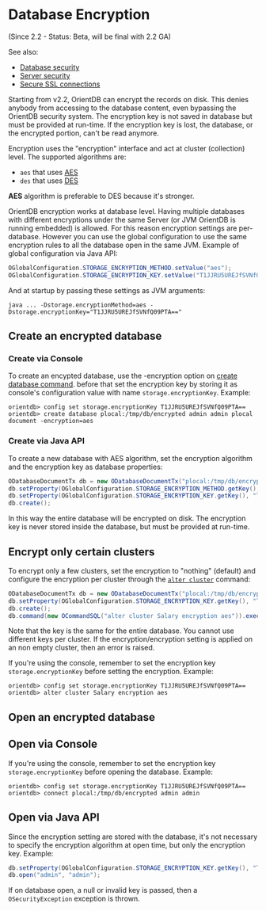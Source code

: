 # Database Encryption

(Since 2.2 - Status: Beta, will be final with 2.2 GA)

See also:
- [Database security](Database-Security.md)
- [Server security](Server-Security.md)
- [Secure SSL connections](Using-SSL-with-OrientDB.md)

Starting from v2.2, OrientDB can encrypt the records on disk. This denies anybody from accessing to the database content, even bypassing the OrientDB security system. The encryption key is not saved in database but must be provided at run-time. If the encryption key is lost, the database, or the encrypted portion, can't be read anymore.

Encryption uses the "encryption" interface and act at cluster (collection) level. The supported algorithms are:
- `aes` that uses [AES](https://en.wikipedia.org/wiki/Advanced_Encryption_Standard)
- `des` that uses [DES](https://en.wikipedia.org/wiki/Data_Encryption_Standard)

**AES** algorithm is preferable to DES because it's stronger.

OrientDB encryption works at database level. Having multiple databases with different encryptions under the same Server (or JVM OrientDB is running embedded) is allowed. For this reason encryption settings are per-database. However you can use the global configuration to use the same encryption rules to all the database open in the same JVM. Example of global configuration via Java API:

```java
OGlobalConfiguration.STORAGE_ENCRYPTION_METHOD.setValue("aes");
OGlobalConfiguration.STORAGE_ENCRYPTION_KEY.setValue("T1JJRU5UREJfSVNfQ09PTA==");
```
And at startup by passing these settings as JVM arguments:

```
java ... -Dstorage.encryptionMethod=aes -Dstorage.encryptionKey="T1JJRU5UREJfSVNfQ09PTA=="
```

## Create an encrypted database 
### Create via Console

To create an encypted database, use the -encryption option on [create database command](Console-Command-Create-Database.md). before that set the encryption key by storing it as console's configuration value with name `storage.encryptionKey`. Example:
```
orientdb> config set storage.encryptionKey T1JJRU5UREJfSVNfQ09PTA==
orientdb> create database plocal:/tmp/db/encrypted admin admin plocal document -encryption=aes
```

### Create via Java API
To create a new database with AES algorithm, set the encryption algorithm and the encryption key as database properties:

```java
ODatabaseDocumentTx db = new ODatabaseDocumentTx("plocal:/tmp/db/encrypted");
db.setProperty(OGlobalConfiguration.STORAGE_ENCRYPTION_METHOD.getKey(), "aes");
db.setProperty(OGlobalConfiguration.STORAGE_ENCRYPTION_KEY.getKey(), "T1JJRU5UREJfSVNfQ09PTA==");
db.create();
```

In this way the entire database will be encrypted on disk. The encryption key is never stored inside the database, but must be provided at run-time.

## Encrypt only certain clusters

To encrypt only a few clusters, set the encryption to "nothing" (default) and configure the encryption per cluster through the [`alter cluster`](SQL-Alter-Cluster.md) command:

```java
ODatabaseDocumentTx db = new ODatabaseDocumentTx("plocal:/tmp/db/encrypted");
db.setProperty(OGlobalConfiguration.STORAGE_ENCRYPTION_KEY.getKey(), "T1JJRU5UREJfSVNfQ09PTA==");
db.create();
db.command(new OCommandSQL("alter cluster Salary encryption aes")).execute();
```

Note that the key is the same for the entire database. You cannot use different keys per cluster. If the encryption/encryption setting is applied on an non empty cluster, then an error is raised.

If you're using the console, remember to set the encryption key `storage.encryptionKey` before setting the encryption. Example:
```
orientdb> config set storage.encryptionKey T1JJRU5UREJfSVNfQ09PTA==
orientdb> alter cluster Salary encryption aes
```

## Open an encrypted database

## Open via Console

If you're using the console, remember to set the encryption key `storage.encryptionKey` before opening the database. Example:
```
orientdb> config set storage.encryptionKey T1JJRU5UREJfSVNfQ09PTA==
orientdb> connect plocal:/tmp/db/encrypted admin admin
```

## Open via Java API
Since the encryption setting are stored with the database, it's not necessary to specify the encryption algorithm at open time, but only the encryption key. Example:

```java
db.setProperty(OGlobalConfiguration.STORAGE_ENCRYPTION_KEY.getKey(), "T1JJRU5UREJfSVNfQ09PTA==");
db.open("admin", "admin");
```

If on database open, a null or invalid key is passed, then a `OSecurityException` exception is thrown.
